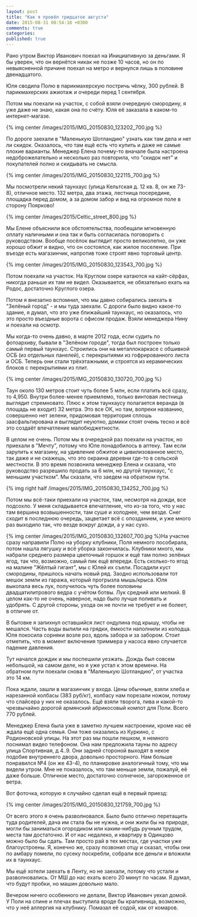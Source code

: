```yaml
---
layout: post
title: "Как я провёл тридцатое августа"
date: 2015-08-31 08:54:18 +0300
comments: true
categories:
published: true
---
```

Рано утром Виктор Иванович поехал на Инициативную за деньгами. Я бы уверен, что он вернётся никак не позже 10 часов, но он по невыясненной причине поехал на метро и вернулся лишь в половине двенадцатого.

Юля сводила Полю в парикмахерскую постричь чёлку, 300 рублей. В парикмахерских ажиотаж и очереди перед 1 сентября.

Потом мы поехали на участок, с собой взяли очередную смородину, я уже даже не знаю, какая она по счёту. Юля её заказала в каком-то интернет-магазе.

{% img center /images/2015/IMG_20150830_123202_700.jpg %}

По дороге заехали в "Маленькую Шотландию" узнать как там дела и нет ли скидок. Оказалось, что там ещё есть что купить и даже не самые плохие варианты. Менеджер Елена почему-то вначале была настроена недоброжелательно и несколько раз повторила, что "скидок нет" и покупателей полно и скидывать не смысла. 

{% img center /images/2015/IMG_20150830_122115_700.jpg %}

Мы посмотрели некий таунхаус (улица Кельтская д. 12 кв. 8, он же 73-8), отличное место. 132 метра, два этажа, лестница посередине, площадка перед домом, а за домом забор и вид на огромное поле в сторону Поярково!

{% img center /images/2015/Celtic_street_800.jpg %}

Мы Елене объяснили все обстоятельства, пообещали мгновенную оплату наличными и она так и быть согласилась поговорить с руководством. Вообще посёлок выглядит просто великолепно, он уже хорошо обжит и видно, что он состоялся, как жилое поселение. При въезде есть магазинчик, напротив тоже строят явно торговый центр.

{% img center /images/2015/IMG_20150830_123543_700.jpg %}

Потом поехали на участок. На Круглом озере катаются на кайт-сёрфах, никогда раньше их там не видел. Оказывается, не обязательно ехать на Родос, достаточно Круглого озера.

Потом я внезапно вспомнил, что мы давно собирались заехать в "Зелёный город" - и мы туда заехали. С дороги было видно какое-то здание, я думал, что это уже ближайший таунхаус, но оказалось, что это просто въездные ворота с офисом продаж. Взяли менеджера Нину и поехали на осмотр. 

Мы когда-то очень давно, в марте 2012 года, если судить по фотоархиву, бывали в "Зелёном городе", тогда был построен только самый первый таунхаус. Строились они на металлокаркасе с обшивкой ОСБ (из отдельных панелей), с перекрытиями из гофрированного листа и ОСБ. Теперь они стали трёхэтажными, и строятся из керамических блоков с перекрытиями из плит.

{% img center /images/2015/IMG_20150830_130720_700.jpg %}

Таун около 130 метров стоит чуть более 5 млн, если платить всё сразу, то 4,950. Внутри более-менее приемлемо, только винтовая лестница выглядит стремновато. Плюс к этом таунхаусу полагается веранда (в площадь не входит) 32 метра. Это все ОК, но там, вопреки названию, совершенно нет зелени, придомовая территория сплошь заасфальтирована и выглядит неуютно, домики стоят очень тесно и всё это создаёт впечатление малобюджетности.

В целом не очень. Потом мы в очередной раз поехали на участок, но приехали в "Мечту", потому что Юле понадобилось в аптеку. Там если зарулить к магазину, на удивление обжитое и цивилизованное место, так даже и не скажешь, что это окраина деревни где-то в сельской местности. В это время позвонила менеджер Елена и сказала, что руководство разрешило продать за 6 млн, но другой таунхаус, "с меньшим участком". Мы сказали, что заедем на обратном пути.

{% img right half /images/2015/IMG_20150830_134252_700.jpg %}

Потом мы всё-таки приехали на участок, там, несмотря на дожди, все подсохло. У меня складывается впечатление, что из-за того, что у нас там вершина возвышенности, там суше и холоднее, чем везде. Снег сходит в последнюю очередь, зацветает всё с опозданием, и уже много раз выходило так, что везде вокруг дожди, а у нас сухо.

{% img center /images/2015/IMG_20150830_132607_700.jpg %}На участке сразу направили Полю на уборку клубники, Поля немного пособирала, потом нашла лягушку и всё уборка закончилась. Клубники много, мы набрали среднего размера цветочный горшок и ещё там полно зелёных ягод, так что, возможно, самый пик ещё впереди. Есть сколько-то ягод на малине "Жёлтый гигант", мы  с Юлей их съели. Посадили куст смородины, пришлось начать новый ряд. Заодно использовали тот мешок земли из гаража, который прогрызла мышь/крыса. Юля выкопала весь лук, получилось чуть более половины двадцатилитрового ведра с учётом ботвы. Лук средний или мелкий. В целом как-то не очень, наверное, надо было лучше поливать и удобрять. С другой стороны, ухода он не почти не требует и не болеет, в отличие от.

В бытовке я запихнул оставшийся лист ондулина под крышу, чтобы не мешался. Часть воды вылили на грядки, ёмкости наполнили из колодца. Юля покосила сорняки возле роз, вдоль забора и за забором. Стоит отметить, что в момент включения триммера у насоса явно случается падение давления.

Тут начался дождик и мы поспешили уезжать. Дождь был совсем небольшой, на самом деле, но я уже устал к этом времени. На обратном пути поехали снова в "Маленькую Шотландию", от участка это 14 км. 

Пока ждали, зашли в магазинчик у входа. Цены обычные, взяли хлеба и нарезанной колбасы (383 руб/кг), колбасу нам порезали ножом, потому что слайсера у них не оказалось. Ещё взяли творога, пива и какой-то чрезвычайно дорогой армянский абрикосовый компот для Поли. Всего 770 рублей.

Менеджер Елена была уже в заметно лучшем настроении, кроме нас её ждала ещё одна семья. Они тоже оказались из Куркино, с Родионовской улицы. На этот раз мы пошли пешком, я немного поснимал видео телефоном. Она нам предложила тауны по адресу улица Спортивная, д 4..9. Они задней стороной выходят в некое подобие внутреннего двора, довольно просторного. Нам больше понравился №4 (он же 43-4), по планировке аналогичный тому, что мы видели утром. Мне не показалось, что там меньше земли, пожалуй, её даже больше. Отличное место, достаточно солнечное, загороженное от ветра. 

Вот фоточка, которую я случайно сделал ещё в первый приезд:

{% img center /images/2015/IMG_20150830_121759_700.jpg %}

От всего этого я очень разволновался. Было было отлично перетащить туда родителей, дача им стала бы не нужна, и они жили бы на природе, могли бы заниматься огородиком или каким-нибудь ручным трудом, места там достаточно. И от нас недалеко, и квартиру в Одинцово можно было бы сдать. Там просто рай в тех местах, где участки уже благоустроены. Я, конечно же, сразу позвонил отцу и сказал, чтобы они по амбару помели, по сусеку поскребли, собрали все деньги и вложили их в таунхаус.

Мы ещё хотели заехать в Ленту, но не заехали, потому что устали и разволновались. От МШ до нас ехать всего 20 минут по часам. Я думал, что будут пробки, но машин довольно мало.

Вечером ничего особенного не делали, Виктор Иванович уехал домой. У Поли на спине и плечах выступила вроде бы крапивница, возможно, что у неё аллергия на клубнику. Помазал её содой, как от комаров.





